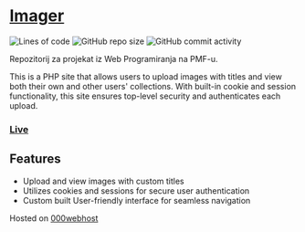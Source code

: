 # <a href="https://imagerluka.000webhostapp.com/index.php" target="_blank">Imager</a>
![Lines of code](https://img.shields.io/tokei/lines/github/momcilovicluka/imager)
![GitHub repo size](https://img.shields.io/github/repo-size/momcilovicluka/imager)
![GitHub commit activity](https://img.shields.io/github/commit-activity/w/momcilovicluka/imager)

Repozitorij za projekat iz Web Programiranja na PMF-u.

This is a PHP site that allows users to upload images with titles and view both their own and other users' collections. With built-in cookie and session functionality, this site ensures top-level security and authenticates each upload.

### <a href="https://peygr.netlify.app/" target="_blank">Live</a>



## Features
- Upload and view images with custom titles
- Utilizes cookies and sessions for secure user authentication
- Custom built User-friendly interface for seamless navigation

Hosted on [000webhost](https://www.000webhost.com/)
